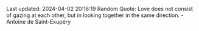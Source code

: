 Last updated: 2024-04-02 20:16:19
Random Quote: Love does not consist of gazing at each other, but in looking together in the same direction. - Antoine de Saint-Exupéry